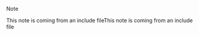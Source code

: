 > [!NOTE]
> <span data-ttu-id="61147-101">This note is coming from an include file</span><span class="sxs-lookup"><span data-stu-id="61147-101">This note is coming from an include file</span></span>
> 
> 

